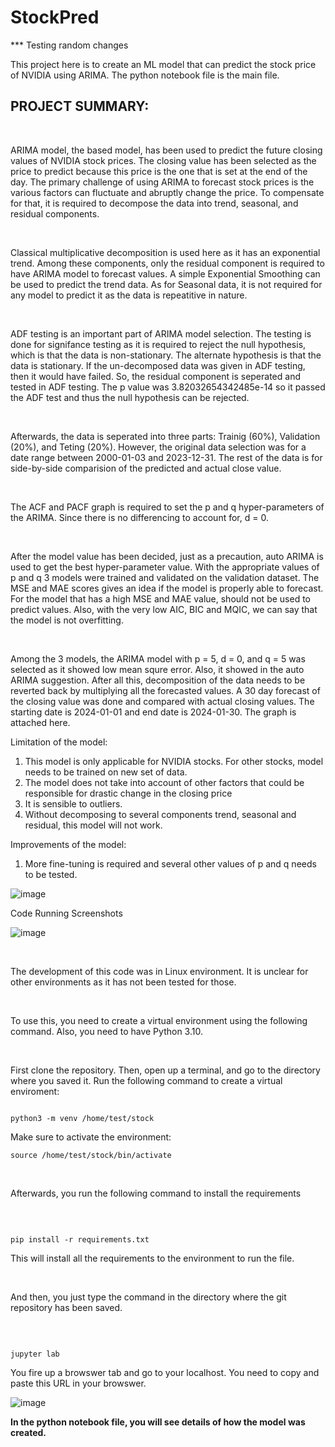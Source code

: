 # StockPred

*** Testing random changes

This project here is to create an ML model that can predict the stock price of NVIDIA using ARIMA. The python notebook file is the main file.

## PROJECT SUMMARY:

<br>

ARIMA model, the based model,  has been used to predict the future closing values of NVIDIA stock prices. The closing value has been selected as the price to predict because this price is the one that is set at the end of the day. The primary challenge of using ARIMA to forecast stock prices is the various factors can fluctuate and abruptly change the price. To compensate for that, it is required to decompose the data into trend, seasonal, and residual components. 

<br>

Classical multiplicative decomposition is used here as it has an exponential trend. Among these components, only the residual component is required to have ARIMA model to forecast values. A simple Exponential Smoothing can be used to predict the trend data. As for Seasonal data, it is not required for any model to predict it as the data is repeatitive in nature. 

<br>

ADF testing is an important part of ARIMA model selection. The testing is done for signifance testing as it is required to reject the null hypothesis, which is that the data is non-stationary. The alternate hypothesis is that the data is stationary. If the un-decomposed data was given in ADF testing, then it would have failed. So, the residual component is seperated and tested in ADF testing. The p value was 3.82032654342485e-14 so it passed the ADF test and thus the null hypothesis can be rejected.

<br>

Afterwards, the data is seperated into three parts: Trainig (60%), Validation (20%), and Teting (20%). However, the original data selection was for a date range between 2000-01-03 and 2023-12-31. The rest of the data is for side-by-side comparision of the predicted and actual close value.

<br>

The ACF and PACF graph is required to set the p and q hyper-parameters of the ARIMA. Since there is no differencing to account for, d = 0. 

<br>

After the model value has been decided, just as a precaution, auto ARIMA is used to get the best hyper-parameter value. With the appropriate values of p and q 3 models were trained and validated on the validation dataset. The MSE and MAE scores gives an idea if the model is properly able to forecast. For the model that has a high MSE and MAE value, should not be used to predict values. Also, with the very low AIC, BIC and MQIC, we can say that the model is not overfitting.

<br>

Among the 3 models, the ARIMA model with p = 5, d = 0, and q = 5 was selected as it showed low mean squre error. Also, it showed in the auto ARIMA suggestion. After all this, decomposition of the data needs to be reverted back by multiplying all the forecasted values. A 30 day forecast of the closing value was done  and compared with actual closing values. The starting date is 2024-01-01 and end date is 2024-01-30. The graph is attached here.


Limitation of the model:

1) This model is only applicable for NVIDIA stocks. For other stocks, model needs to be trained on new set of data.
2) The model does not take into account of other factors that could be responsible for drastic change in the closing price
3) It is sensible to outliers.
4) Without decomposing to several components trend, seasonal and residual, this model will not work.

Improvements of the model:

1) More fine-tuning is required and several other values of p and q needs to be tested.

![image](https://github.com/omi-akif/StockPred/assets/45337017/f39968fa-022a-4646-8fc7-7ab0a6a92cc8)


Code Running Screenshots

![image](https://github.com/omi-akif/StockPred/assets/45337017/084bc0ce-1330-4388-bacc-bdd17ec5706c)



<br>

The development of this code was in Linux environment. It is unclear for other environments as it has not been tested for those.

<br>

To use this, you need to create a virtual environment using the following command. Also, you need to have Python 3.10. 

<br>

First clone the repository. Then, open up a terminal, and go to the directory where you saved it. Run the following command to create a virtual enviroment:


```

python3 -m venv /home/test/stock

```

Make sure to activate the environment:

```
source /home/test/stock/bin/activate

```




<br>

Afterwards, you run the following command to install the requirements

<br>

```

pip install -r requirements.txt

```


This will install all the requirements to the environment to run the file. 


<br> 

And then, you just type the command in the directory where the git repository has been saved.


<br>


```

jupyter lab

```


You fire up a browswer tab and go to your localhost. You need to copy and paste this URL in your browswer.

![image](https://github.com/omi-akif/StockPred/assets/45337017/434d4dd9-32ff-4f4e-a7ac-a24590e8167d)





<b> In the python notebook file, you will see details of how the model was created. <b> 

